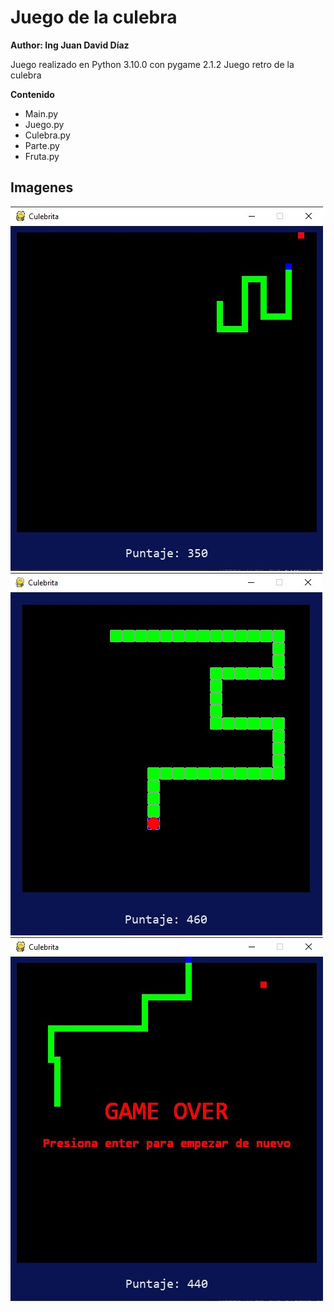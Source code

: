 # Juego de la culebra
**Author: Ing Juan David Díaz**

Juego realizado en Python 3.10.0 con pygame 2.1.2
Juego retro de la culebra

**Contenido**
- Main.py
- Juego.py
- Culebra.py
- Parte.py
- Fruta.py

## Imagenes

![](pantallazos/juego.jpg)
![](pantallazos/comiendo.jpg)
![](pantallazos/game_over.jpg)
